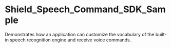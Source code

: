 # Shield_Speech_Command_SDK_Sample

Demonstrates how an application can customize the vocabulary of the built-in speech recognition engine and receive voice commands.